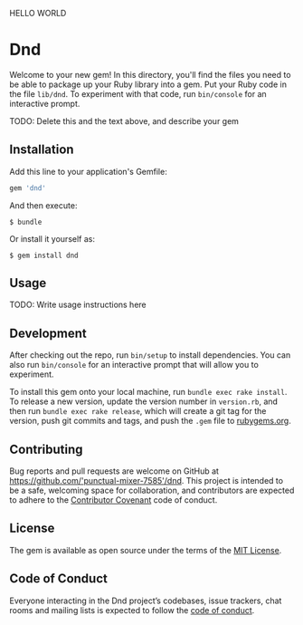 HELLO WORLD

# Dnd

Welcome to your new gem! In this directory, you'll find the files you need to be able to package up your Ruby library into a gem. Put your Ruby code in the file `lib/dnd`. To experiment with that code, run `bin/console` for an interactive prompt.

TODO: Delete this and the text above, and describe your gem

## Installation

Add this line to your application's Gemfile:

```ruby
gem 'dnd'
```

And then execute:

    $ bundle

Or install it yourself as:

    $ gem install dnd

## Usage

TODO: Write usage instructions here

## Development

After checking out the repo, run `bin/setup` to install dependencies. You can also run `bin/console` for an interactive prompt that will allow you to experiment.

To install this gem onto your local machine, run `bundle exec rake install`. To release a new version, update the version number in `version.rb`, and then run `bundle exec rake release`, which will create a git tag for the version, push git commits and tags, and push the `.gem` file to [rubygems.org](https://rubygems.org).

## Contributing

Bug reports and pull requests are welcome on GitHub at https://github.com/'punctual-mixer-7585'/dnd. This project is intended to be a safe, welcoming space for collaboration, and contributors are expected to adhere to the [Contributor Covenant](http://contributor-covenant.org) code of conduct.

## License

The gem is available as open source under the terms of the [MIT License](https://opensource.org/licenses/MIT).

## Code of Conduct

Everyone interacting in the Dnd project’s codebases, issue trackers, chat rooms and mailing lists is expected to follow the [code of conduct](https://github.com/'punctual-mixer-7585'/dnd/blob/master/CODE_OF_CONDUCT.md).
